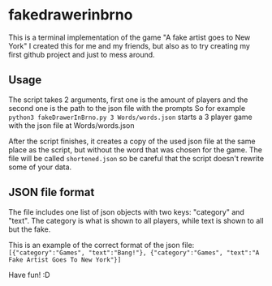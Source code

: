 # fakedrawerinbrno

This is a terminal implementation of the game "A fake artist goes to New York"
I created this for me and my friends, but also as to try creating my first github project and just to mess around.

## Usage

The script takes 2 arguments, first one is the amount of players and the second one is the path to the json file with the prompts
So for example `python3 fakeDrawerInBrno.py 3 Words/words.json` starts a 3 player game with the json file at Words/words.json

After the script finishes, it creates a copy of the used json file at the same place as the script, but without the word that was chosen for the game. The file will be called `shortened.json` so be careful that the script doesn't rewrite some of your data.

## JSON file format

The file includes one list of json objects with two keys: "category" and "text". The category is what is shown to all players, while text is shown to all but the fake.

This is an example of the correct format of the json file: `[{"category":"Games", "text":"Bang!"}, {"category":"Games", "text":"A Fake Artist Goes To New York"}]`

Have fun! :D
